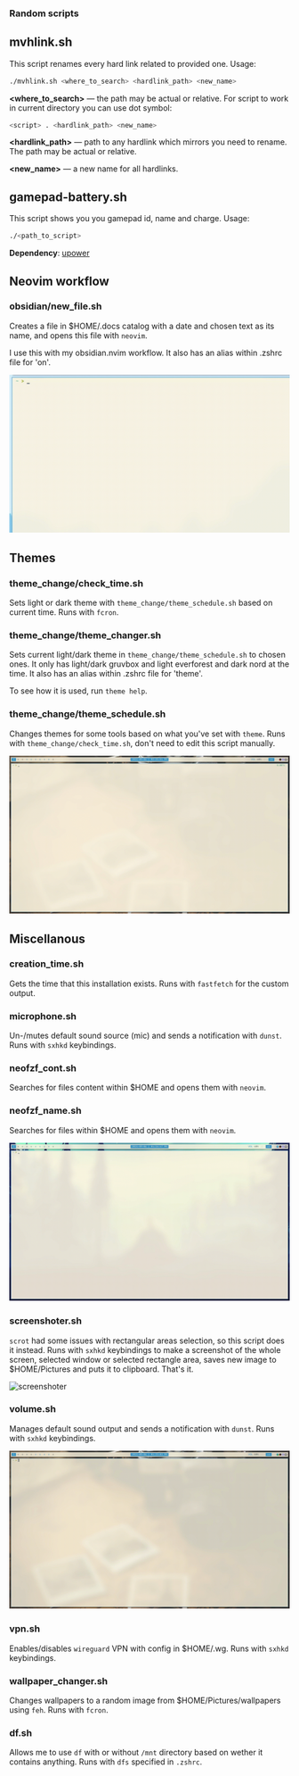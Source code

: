 ### Random scripts
## mvhlink.sh
This script renames every hard link related to provided one. Usage:
```bash
./mvhlink.sh <where_to_search> <hardlink_path> <new_name>
```

**<where_to_search>** — the path may be actual or relative. For script to work in current directory you can use dot symbol:
```bash
<script> . <hardlink_path> <new_name>
```

**<hardlink_path>** — path to any hardlink which mirrors you need to rename. The path may be actual or relative.

**<new_name>** — a new name for all hardlinks.


## gamepad-battery.sh
This script shows you you gamepad id, name and charge. Usage:
```bash
./<path_to_script>
```

**Dependency**: [upower](https://gitlab.freedesktop.org/upower/upower)

## Neovim workflow
### obsidian/new_file.sh
Creates a file in $HOME/.docs catalog with a date and chosen text as its name, and opens this file with `neovim`.

I use this with my obsidian.nvim workflow. It also has an alias within .zshrc file for 'on'.

![new_file](previews/new_file.gif)


## Themes
### theme_change/check_time.sh
Sets light or dark theme with `theme_change/theme_schedule.sh` based on current time. Runs with `fcron`.


### theme_change/theme_changer.sh
Sets current light/dark theme in `theme_change/theme_schedule.sh` to chosen ones. It only has light/dark gruvbox and light everforest and dark nord at the time. It also has an alias within .zshrc file for 'theme'.

To see how it is used, run `theme help`.


### theme_change/theme_schedule.sh
Changes themes for some tools based on what you've set with `theme`. Runs with `theme_change/check_time.sh`, don't need to edit this script manually.

![theme](previews/theme.gif)


## Miscellanous
### creation_time.sh
Gets the time that this installation exists. Runs with `fastfetch` for the custom output.


### microphone.sh
Un-/mutes default sound source (mic) and sends a notification with `dunst`. Runs with `sxhkd` keybindings.


### neofzf_cont.sh
Searches for files content within $HOME and opens them with `neovim`.


### neofzf_name.sh
Searches for files within $HOME and opens them with `neovim`.

![neofzf](previews/neofzf.gif)


### screenshoter.sh
`scrot` had some issues with rectangular areas selection, so this script does it instead. Runs with `sxhkd` keybindings to make a screenshot of the whole screen, selected window or selected rectangle area, saves new image to $HOME/Pictures and puts it to clipboard. That's it.

![screenshoter](previews/screenshoter.gif)


### volume.sh
Manages default sound output and sends a notification with `dunst`. Runs with `sxhkd` keybindings.

![volume](previews/volume.gif)


### vpn.sh
Enables/disables `wireguard` VPN with config in $HOME/.wg. Runs with `sxhkd` keybindings.


### wallpaper_changer.sh
Changes wallpapers to a random image from $HOME/Pictures/wallpapers using `feh`. Runs with `fcron`.


### df.sh
Allows me to use `df` with or without `/mnt` directory based on wether it contains anything. Runs with `dfs` specified in `.zshrc`.
